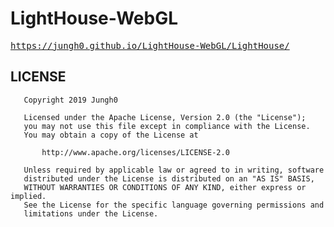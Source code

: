 # LightHouse-WebGL

<pre><a href="https://jungh0.github.io/LightHouse-WebGL/LightHouse/">https://jungh0.github.io/LightHouse-WebGL/LightHouse/</a></pre>

## LICENSE
```
   Copyright 2019 Jungh0

   Licensed under the Apache License, Version 2.0 (the "License");
   you may not use this file except in compliance with the License.
   You may obtain a copy of the License at

       http://www.apache.org/licenses/LICENSE-2.0

   Unless required by applicable law or agreed to in writing, software
   distributed under the License is distributed on an "AS IS" BASIS,
   WITHOUT WARRANTIES OR CONDITIONS OF ANY KIND, either express or implied.
   See the License for the specific language governing permissions and
   limitations under the License.
```
